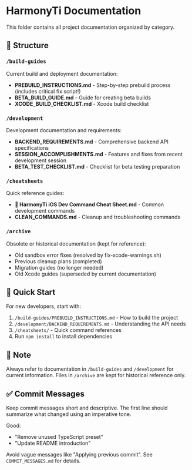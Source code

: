 # HarmonyTi Documentation

This folder contains all project documentation organized by category.

## 📁 Structure

### `/build-guides`
Current build and deployment documentation:
- **PREBUILD_INSTRUCTIONS.md** - Step-by-step prebuild process (includes critical fix script!)
- **BETA_BUILD_GUIDE.md** - Guide for creating beta builds
- **XCODE_BUILD_CHECKLIST.md** - Xcode build checklist

### `/development`
Development documentation and requirements:
- **BACKEND_REQUIREMENTS.md** - Comprehensive backend API specifications
- **SESSION_ACCOMPLISHMENTS.md** - Features and fixes from recent development session
- **BETA_TEST_CHECKLIST.md** - Checklist for beta testing preparation

### `/cheatsheets`
Quick reference guides:
- **📱 HarmonyTi iOS Dev Command Cheat Sheet.md** - Common development commands
- **CLEAN_COMMANDS.md** - Cleanup and troubleshooting commands

### `/archive`
Obsolete or historical documentation (kept for reference):
- Old sandbox error fixes (resolved by fix-xcode-warnings.sh)
- Previous cleanup plans (completed)
- Migration guides (no longer needed)
- Old Xcode guides (superseded by current documentation)

## 🚀 Quick Start

For new developers, start with:
1. `/build-guides/PREBUILD_INSTRUCTIONS.md` - How to build the project
2. `/development/BACKEND_REQUIREMENTS.md` - Understanding the API needs
3. `/cheatsheets/` - Quick command references
4. Run `npm install` to install dependencies

## 📝 Note

Always refer to documentation in `/build-guides` and `/development` for current information.
Files in `/archive` are kept for historical reference only.

## ✅ Commit Messages

Keep commit messages short and descriptive. The first line should summarize what changed using an imperative tone.

Good:
- "Remove unused TypeScript preset"
- "Update README introduction"

Avoid vague messages like "Applying previous commit". See `COMMIT_MESSAGES.md` for details.

